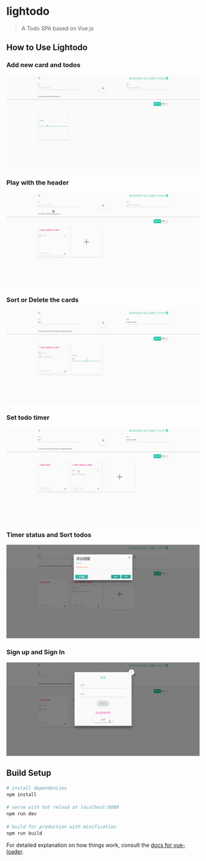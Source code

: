 # lightodo

> A Todo SPA based on Vue.js

## How to Use Lightodo

### Add new card and todos

![Add new card and todos](https://github.com/SuperAL/lightodo/blob/gh-pages/Gifs/addCard.gif)

### Play with the header

![Play with the header](https://github.com/SuperAL/lightodo/blob/gh-pages/Gifs/header.gif)

### Sort or Delete the cards

![Sort or Delete the cards](https://github.com/SuperAL/lightodo/blob/gh-pages/Gifs/sortDelete.gif)

### Set todo timer

![Set todo timer](https://github.com/SuperAL/lightodo/blob/gh-pages/Gifs/setTimer.gif)

### Timer status and Sort todos

![Timer status and Sort todos](https://github.com/SuperAL/lightodo/blob/gh-pages/Gifs/more.gif)

### Sign up and Sign In

![Sign up and Sign In](https://github.com/SuperAL/lightodo/blob/gh-pages/Gifs/signup.gif)

## Build Setup

``` bash
# install dependencies
npm install

# serve with hot reload at localhost:8080
npm run dev

# build for production with minification
npm run build
```

For detailed explanation on how things work, consult the [docs for vue-loader](http://vuejs.github.io/vue-loader).
